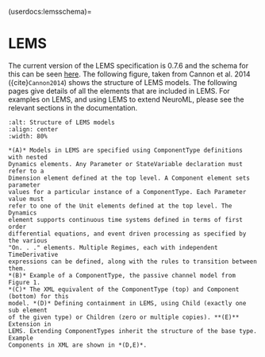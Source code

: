 (userdocs:lemsschema)=
# LEMS

The current version of the LEMS specification is 0.7.6 and the schema for this can be seen [here](https://github.com/LEMS/LEMS/blob/master/Schemas/LEMS/LEMS_v0.7.6.xsd).
The following figure, taken from Cannon et al. 2014 ({cite}`Cannon2014`) shows the structure of LEMS models.
The following pages give details of all the elements that are included in LEMS.
For examples on LEMS, and using LEMS to extend NeuroML, please see the relevant sections in the documentation.

```{figure} ../images/lems-figure2.png
:alt: Structure of LEMS models
:align: center
:width: 80%

*(A)* Models in LEMS are specified using ComponentType definitions with nested
Dynamics elements. Any Parameter or StateVariable declaration must refer to a
Dimension element defined at the top level. A Component element sets parameter
values for a particular instance of a ComponentType. Each Parameter value must
refer to one of the Unit elements defined at the top level. The Dynamics
element supports continuous time systems defined in terms of first order
differential equations, and event driven processing as specified by the various
"On. . ." elements. Multiple Regimes, each with independent TimeDerivative
expressions can be defined, along with the rules to transition between them.
*(B)* Example of a ComponentType, the passive channel model from Figure 1.
*(C)* The XML equivalent of the ComponentType (top) and Component (bottom) for this
model. *(D)* Defining containment in LEMS, using Child (exactly one sub element
of the given type) or Children (zero or multiple copies). **(E)** Extension in
LEMS. Extending ComponentTypes inherit the structure of the base type.  Example
Components in XML are shown in *(D,E)*.

```

